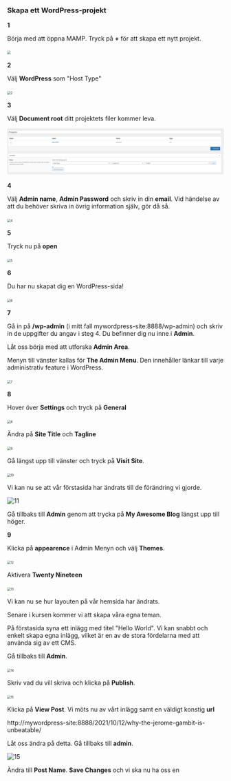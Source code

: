 ### Skapa ett WordPress-projekt

**1**

Börja med att öppna MAMP. Tryck på **+** för att skapa ett nytt projekt.

<img src="..assets/1.jpg" style="zoom:50%;" />

**2**

Välj **WordPress** som "Host Type"

<img src="/Users/alex/Desktop/WORDPRESS/basic/assets/2.png" alt="2" style="zoom:50%;" />

**3**

Välj **Document root** ditt projektets filer kommer leva.

<img src="../assets/3.png" alt="3" style="zoom:50%;" />

**4**

Välj **Admin name**, **Admin Password** och skriv in din **email**. Vid händelse av att du behöver skriva in övrig information själv, gör då så.

<img src="../assets/4.png" alt="4" style="zoom:50%;" />

**5**

Tryck nu på **open**

<img src="../assets/5.png" alt="5" style="zoom:50%;" />

**6**

Du har nu skapat dig en WordPress-sida!

<img src="../assets/6.png" alt="6" style="zoom:50%;" />

**7**

Gå in på **/wp-admin** (i mitt fall mywordpress-site:8888/wp-admin) och skriv in de uppgifter du angav i steg 4. Du befinner dig nu inne i **Admin**.

Låt oss börja med att utforska **Admin Area**.

Menyn till vänster kallas för **The Admin Menu**. Den innehåller länkar till varje administrativ feature i WordPress.

<img src="../assets/7.png" alt="7" style="zoom:50%;" />



**8**

Hover över **Settings** och tryck på **General**

<img src="../assets/8.png" alt="8" style="zoom:50%;" />

Ändra på **Site Title** och **Tagline**

<img src="../assets/9.png" alt="9" style="zoom:50%;" />

Gå längst upp till vänster och tryck på **Visit Site**.

<img src="../assets/10.png" alt="10" style="zoom:50%;" />

Vi kan nu se att vår förstasida har ändrats till de förändring vi gjorde.

![11](../assets/11.png)

Gå tillbaks till **Admin** genom att trycka på **My Awesome Blog** längst upp till höger.

**9**

Klicka på **appearence** i Admin Menyn och välj **Themes**.

<img src="../assets/12.png" alt="12" style="zoom:50%;" />

Aktivera **Twenty Nineteen**

<img src="../assets/13.png" alt="13" style="zoom:50%;" />

Vi kan nu se hur layouten på vår hemsida har ändrats.

Senare i kursen kommer vi att skapa våra egna teman.

På förstasida syna ett inlägg med titel "Hello World". Vi kan snabbt och enkelt skapa egna inlägg, vilket är en av de stora fördelarna med att använda sig av ett CMS.

Gå tillbaks till **Admin**.

<img src="../assets/14.png" alt="14" style="zoom:50%;" />

Skriv vad du vill skriva och klicka på **Publish**.

<img src="../assets/15.png" alt="15" style="zoom:50%;" />

Klicka på **View Post**. Vi möts nu av vårt inlägg samt en väldigt konstig **url**

http://mywordpress-site:8888/2021/10/12/why-the-jerome-gambit-is-unbeatable/

Låt oss ändra på detta. Gå tillbaks till **admin**.

![15](/../assets/16.png)

Ändra till **Post Name**. **Save Changes** och vi ska nu ha oss en 









